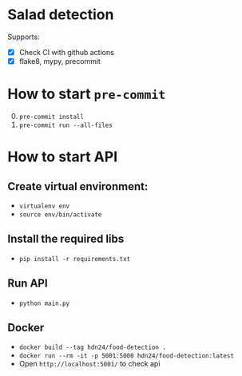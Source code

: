 # Salad detection

Supports:

- [x] Check CI with github actions
- [x] flake8, mypy, precommit

# How to start `pre-commit`

0. `pre-commit install`
1. `pre-commit run --all-files`

# How to start API

## Create virtual environment:

- `virtualenv env`
- `source env/bin/activate`

## Install the required libs

- `pip install -r requirements.txt`

## Run API

- `python main.py`

## Docker
- `docker build --tag hdn24/food-detection .`
- `docker run --rm -it -p 5001:5000 hdn24/food-detection:latest`
- Open `http://localhost:5001/` to check api
